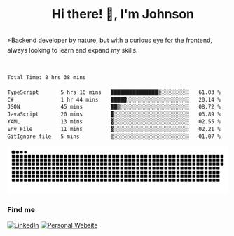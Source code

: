 <div id="user-content-toc">
  <ul align="center">
    <summary><h1 style="display: inline-block">Hi there! 👋, I'm Johnson</h1></summary>
  </ul>
</div>

⚡Backend developer by nature, but with a curious eye for the frontend, always looking to learn and expand my skills.

<br>


<!--START_SECTION:waka-->

```txt
Total Time: 8 hrs 38 mins

TypeScript       5 hrs 16 mins   ███████████████▒░░░░░░░░░   61.03 %
C#               1 hr 44 mins    █████░░░░░░░░░░░░░░░░░░░░   20.14 %
JSON             45 mins         ██▒░░░░░░░░░░░░░░░░░░░░░░   08.72 %
JavaScript       20 mins         █░░░░░░░░░░░░░░░░░░░░░░░░   03.89 %
YAML             13 mins         ▓░░░░░░░░░░░░░░░░░░░░░░░░   02.55 %
Env File         11 mins         ▓░░░░░░░░░░░░░░░░░░░░░░░░   02.21 %
GitIgnore file   5 mins          ▒░░░░░░░░░░░░░░░░░░░░░░░░   01.07 %
```

<!--END_SECTION:waka-->

<picture>
  <source  srcset="https://github.com/joshwambere/joshwambere/blob/output/github-contribution-grid-snake-dark.svg?palette=github-dark">
  <source  srcset="https://github.com/joshwambere/joshwambere/blob/output/github-contribution-grid-snake.svg">
  <img alt="github contribution grid snake animation" src="https://github.com/joshwambere/joshwambere/blob/output/github-contribution-grid-snake.svg">
</picture>

### Find me
<a href="https://www.linkedin.com/in/dusabe-johnson" target="_blank"><img src="https://img.shields.io/badge/LinkedIn-%230077B5.svg?&style=flat&logo=linkedin&logoColor=white" alt="LinkedIn"></a>
‎‎ [![Personal Website](https://img.shields.io/badge/visit-Johnsonis.me-blue)](https://johnsonis.me/)
